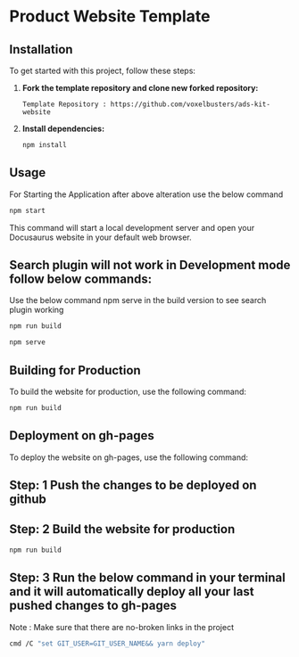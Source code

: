 # Product Website Template

## Installation

To get started with this project, follow these steps:

1. **Fork the template repository and clone new forked repository:**

    ```
    Template Repository : https://github.com/voxelbusters/ads-kit-website
    ```
    
2. **Install dependencies:**

    ```bash
    npm install
    ```

## Usage

For Starting the Application after above alteration use the below command
```bash
npm start
```

This command will start a local development server and open your Docusaurus website in your default web browser.


## Search plugin will not work in Development mode follow below commands:
Use the below command npm serve in the build version to see search plugin working

```bash
npm run build
```
```bash
npm serve
```

## Building for Production

To build the website for production, use the following command:

```bash
npm run build
```

## Deployment on gh-pages

To deploy the website on gh-pages, use the following command:

## Step: 1 Push the changes to be deployed on github 

## Step: 2 Build the website for production

```bash
npm run build
```
## Step: 3 Run the below command in your terminal and it will automatically deploy all your last pushed changes to gh-pages 
Note : Make sure that there are no-broken links in the project

```bash
cmd /C "set GIT_USER=GIT_USER_NAME&& yarn deploy"
```

